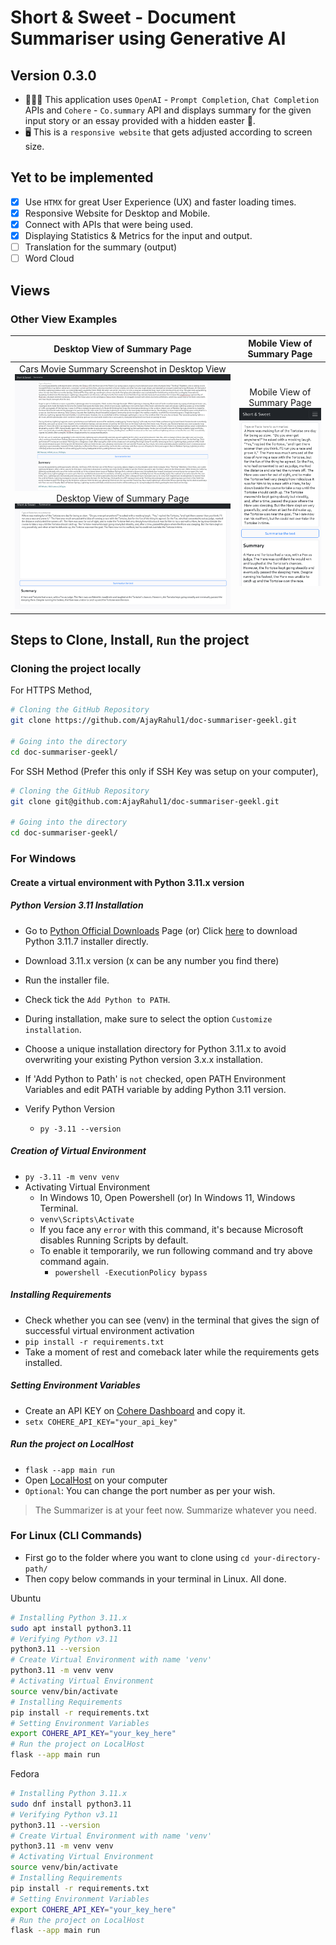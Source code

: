 # Short & Sweet -  Document Summariser using Generative AI

## Version 0.3.0

- 🧑🏻‍💻 This application uses `OpenAI` - `Prompt Completion`, `Chat Completion` APIs and `Cohere` - `Co.summary` API and displays summary for the given input story or an essay provided with a hidden easter 🥚.
- 🖥️ This is a `responsive website` that gets adjusted according to screen size.

## Yet to be implemented

- [x] Use `HTMX` for great User Experience (UX) and faster loading times.
- [x] Responsive Website for Desktop and Mobile.
- [x] Connect with APIs that were being used.
- [x] Displaying Statistics & Metrics for the input and output.
- [ ] Translation for the summary (output)
- [ ] Word Cloud

## Views

### Other View Examples

| Desktop View of Summary Page | Mobile View of Summary Page |
| :---: | :---: |
| Cars Movie Summary Screenshot in Desktop View ![Cars Movie Summary Screenshot in Desktop View](/Screenshots/Cars_2006_story_summary_desktop.png) Desktop View of Summary Page ![Desktop View of Summary Page](/Screenshots/eg1_desktop_view_summary_page.png) | Mobile View of Summary Page ![Mobile View of Summary Page](/Screenshots/eg1_mobile_view_summary_page.png) |

## Steps to Clone, Install, `Run` the project

### Cloning the project locally

For HTTPS Method,

```sh
# Cloning the GitHub Repository
git clone https://github.com/AjayRahul1/doc-summariser-geekl.git

# Going into the directory
cd doc-summariser-geekl/
```

For SSH Method (Prefer this only if SSH Key was setup on your computer),

```sh
# Cloning the GitHub Repository
git clone git@github.com:AjayRahul1/doc-summariser-geekl.git

# Going into the directory
cd doc-summariser-geekl/
```

### For Windows

#### Create a virtual environment with Python 3.11.x version

##### Python Version 3.11 Installation

- Go to [Python Official Downloads](https://www.python.org/downloads/) Page (or) Click [here](https://www.python.org/ftp/python/3.11.7/python-3.11.7-amd64.exe) to download Python 3.11.7 installer directly.
- Download 3.11.x version (x can be any number you find there)
- Run the installer file.
- Check tick the `Add Python to PATH`.
- During installation, make sure to select the option `Customize installation`.
- Choose a unique installation directory for Python 3.11.x to avoid overwriting your existing Python version 3.x.x installation.
- If 'Add Python to Path' is `not` checked, open PATH Environment Variables and edit PATH variable by adding Python 3.11 version.

- Verify Python Version
  - `py -3.11 --version`

##### Creation of Virtual Environment

- `py -3.11 -m venv venv`
- Activating Virtual Environment
  - In Windows 10, Open Powershell (or) In Windows 11, Windows Terminal. 
  - `venv\Scripts\Activate`
  - If you face any `error` with this command, it's because Microsoft disables Running Scripts by default.
  - To enable it temporarily, we run following command and try above command again.
    - `powershell -ExecutionPolicy bypass`

##### Installing Requirements

- Check whether you can see (venv) in the terminal that gives the sign of successful virtual environment activation
- `pip install -r requirements.txt`
- Take a moment of rest and comeback later while the requirements gets installed.

##### Setting Environment Variables
- Create an API KEY on [Cohere Dashboard](https://dashboard.cohere.com/api-keys) and copy it.
- `setx COHERE_API_KEY="your_api_key"`

##### Run the project on LocalHost

- `flask --app main run`
- Open [LocalHost](http://127.0.0.1:5000/) on your computer
- `Optional`: You can change the port number as per your wish.

> The Summarizer is at your feet now. Summarize whatever you need.

### For Linux (CLI Commands)

- First go to the folder where you want to clone using `cd your-directory-path/`
- Then copy below commands in your terminal in Linux. All done.

Ubuntu

```sh
# Installing Python 3.11.x
sudo apt install python3.11
# Verifying Python v3.11
python3.11 --version
# Create Virtual Environment with name 'venv'
python3.11 -m venv venv
# Activating Virtual Environment
source venv/bin/activate
# Installing Requirements
pip install -r requirements.txt
# Setting Environment Variables
export COHERE_API_KEY="your_key_here"
# Run the project on LocalHost
flask --app main run
```

Fedora

```sh
# Installing Python 3.11.x
sudo dnf install python3.11
# Verifying Python v3.11
python3.11 --version
# Create Virtual Environment with name 'venv'
python3.11 -m venv venv
# Activating Virtual Environment
source venv/bin/activate
# Installing Requirements
pip install -r requirements.txt
# Setting Environment Variables
export COHERE_API_KEY="your_key_here"
# Run the project on LocalHost
flask --app main run
```
